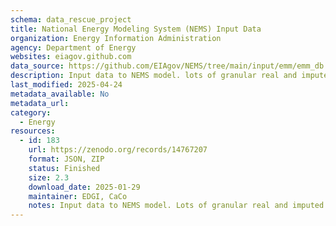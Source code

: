 ```yaml
---
schema: data_rescue_project 
title: National Energy Modeling System (NEMS) Input Data
organization: Energy Information Administration
agency: Department of Energy
websites: eiagov.github.com
data_source: https://github.com/EIAgov/NEMS/tree/main/input/emm/emm_db
description: Input data to NEMS model. lots of granular real and imputed data
last_modified: 2025-04-24
metadata_available: No
metadata_url: 
category:
  - Energy 
resources:
  - id: 183
    url: https://zenodo.org/records/14767207
    format: JSON, ZIP
    status: Finished
    size: 2.3
    download_date: 2025-01-29
    maintainer: EDGI, CaCo
    notes: Input data to NEMS model. Lots of granular real and imputed data.
---
```

